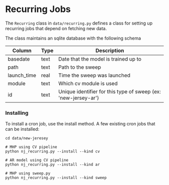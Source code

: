 # Recurring Jobs

The `Recurring` class in `data/recurring.py` defines a class for setting up recurring jobs that depend on fetching new data.

The class maintains an sqlite database with the following schema


| Column | Type | Description |
|--------|------|-------------|
| basedate | text | Date that the model is trained up to |
| path   | text | Path to the sweep | 
| launch_time | real | Time the sweep was launched | 
| module | text | Which cv module is used | 
| id | text | Unique identifier for this type of sweep (ex: 'new-jersey-ar') |

### Installing

To install a cron job, use the install method.  A few existing cron jobs that  can be installed:

```
cd data/new-jeresey

# MHP using CV pipeline
python nj_recurring.py --install --kind cv

# AR model using CV pipeline
python nj_recurring.py --install --kind ar

# MHP using sweep.py
python nj_recurring.py --install --kind sweep
```